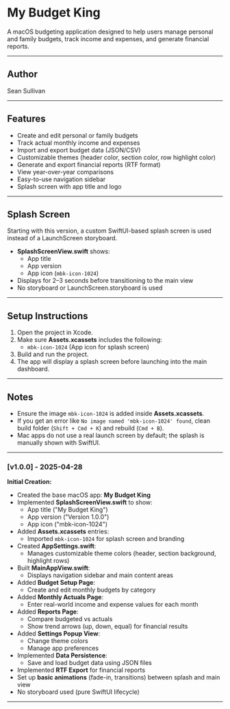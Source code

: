 # My Budget King

A macOS budgeting application designed to help users manage personal and family budgets, track income and expenses, and generate financial reports.

---

## Author

Sean Sullivan

---

## Features

- Create and edit personal or family budgets
- Track actual monthly income and expenses
- Import and export budget data (JSON/CSV)
- Customizable themes (header color, section color, row highlight color)
- Generate and export financial reports (RTF format)
- View year-over-year comparisons
- Easy-to-use navigation sidebar
- Splash screen with app title and logo

---

## Splash Screen

Starting with this version, a custom SwiftUI-based splash screen is used instead of a LaunchScreen storyboard.

- **SplashScreenView.swift** shows:
  - App title
  - App version
  - App icon (`mbk-icon-1024`)
- Displays for 2–3 seconds before transitioning to the main view
- No storyboard or LaunchScreen.storyboard is used

---

## Setup Instructions

1. Open the project in Xcode.
2. Make sure **Assets.xcassets** includes the following:
   - `mbk-icon-1024` (App icon for splash screen)
3. Build and run the project.
4. The app will display a splash screen before launching into the main dashboard.

---

## Notes

- Ensure the image `mbk-icon-1024` is added inside **Assets.xcassets**.
- If you get an error like `No image named 'mbk-icon-1024' found`, clean build folder (`Shift + Cmd + K`) and rebuild (`Cmd + B`).
- Mac apps do not use a real launch screen by default; the splash is manually shown with SwiftUI.

---

### [v1.0.0] - 2025-04-28

**Initial Creation:**

- Created the base macOS app: **My Budget King**
- Implemented **SplashScreenView.swift** to show:
  - App title ("My Budget King")
  - App version ("Version 1.0.0")
  - App icon ("mbk-icon-1024")
- Added **Assets.xcassets** entries:
  - Imported `mbk-icon-1024` for splash screen and branding
- Created **AppSettings.swift**:
  - Manages customizable theme colors (header, section background, highlight rows)
- Built **MainAppView.swift**:
  - Displays navigation sidebar and main content areas
- Added **Budget Setup Page**:
  - Create and edit monthly budgets by category
- Added **Monthly Actuals Page**:
  - Enter real-world income and expense values for each month
- Added **Reports Page**:
  - Compare budgeted vs actuals
  - Show trend arrows (up, down, equal) for financial results
- Added **Settings Popup View**:
  - Change theme colors
  - Manage app preferences
- Implemented **Data Persistence**:
  - Save and load budget data using JSON files
- Implemented **RTF Export** for financial reports
- Set up **basic animations** (fade-in, transitions) between splash and main view
- No storyboard used (pure SwiftUI lifecycle)

---
